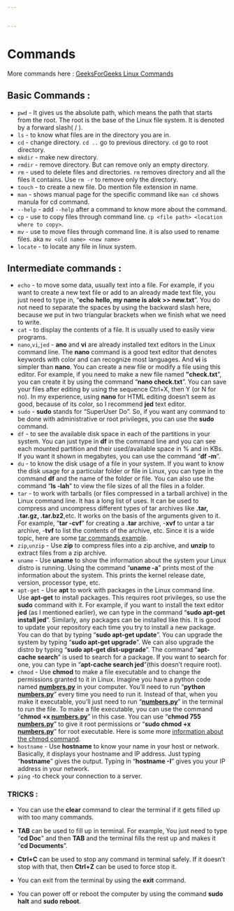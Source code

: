 ```yaml
---


---
```


<h1 id="commands">Commands</h1>
<p>More commands here : <a href="https://www.geeksforgeeks.org/linux-commands/">GeeksForGeeks Linux Commands</a></p>
<h2 id="basic-commands-">Basic Commands :</h2>
<ul>
<li><code>pwd</code> - It gives us the absolute path, which means the path that starts from the root. The root is the base of the Linux file system. It is denoted by a forward slash( / ).</li>
<li><code>ls</code> - to know what files are in the directory you are in.</li>
<li><code>cd</code> - change directory.  <code>cd ..</code> go to previous directory. <code>cd</code> go to root directory.</li>
<li><code>mkdir</code> - make new directory.</li>
<li><code>rmdir</code> - remove directory. But can remove only an empty directory.</li>
<li><code>rm</code> - used to delete files and directories. <code>rm</code> removes directory and all the files it contains. Use <code>rm -r</code> to remove only the directory.</li>
<li><code>touch</code> - to create a new file. Do mention file extension in name.</li>
<li><code>man</code> - shows manual page for the specific command like <code>man cd</code> shows manula for cd command.</li>
<li><code>--help</code> - add <code>--help</code> after a command to know more about the command.</li>
<li><code>cp</code> - use to copy files through command line. <code>cp &lt;file path&gt; &lt;location where to copy&gt;</code>.</li>
<li><code>mv</code> - use to move files through command line. it is also used to rename files. aka <code>mv &lt;old name&gt; &lt;new name&gt;</code></li>
<li><code>locate</code> - to locate any file in linux system.</li>
</ul>
<h2 id="intermediate-commands-">Intermediate commands :</h2>
<ul>
<li><code>echo</code> - to move some data, usually text into a file. For example, if you want to create a new text file or add to an already made text file, you just need to type in, “<strong>echo hello, my name is alok &gt;&gt; new.txt</strong>”. You do not need to separate the spaces by using the backward slash here, because we put in two triangular brackets when we finish what we need to write.</li>
<li><code>cat</code> - to display the contents of a file. It is usually used to easily view programs.</li>
<li><code>nano</code>,<code>vi</code>,<code>jed</code> - <strong>ano</strong> and <strong>vi</strong> are already installed text editors in the Linux command line. The <strong>nano</strong> command is a good text editor that denotes keywords with color and can recognize most languages. And <strong>vi</strong> is simpler than <strong>nano</strong>. You can create a new file or modify a file using this editor. For example, if you need to make a new file named <strong>"check.txt</strong>", you can create it by using the command “<strong>nano check.txt</strong>”. You can save your files after editing by using the sequence Ctrl+X, then Y (or N for no). In my experience, using <strong>nano</strong> for HTML editing doesn’t seem as good, because of its color, so I recommend <strong>jed</strong> text editor.</li>
<li><code>sudo</code> - <strong>sudo</strong> stands for “SuperUser Do”. So, if you want any command to be done with administrative or root privileges, you can use the <strong>sudo</strong> command.</li>
<li><code>df</code> - to see the available disk space in each of the partitions in your system. You can just type in <strong>df</strong> in the command line and you can see each mounted partition and their used/available space in % and in KBs. If you want it shown in megabytes, you can use the command “<strong>df -m</strong>”.</li>
<li><code>du</code> - to know the disk usage of a file in your system. If you want to know the disk usage for a particular folder or file in Linux, you can type in the command <strong>df</strong> and the name of the folder or file. You can also use the command “<strong>ls -lah</strong>” to view the file sizes of all the files in a folder.</li>
<li><code>tar</code> - to work with tarballs (or files compressed in a tarball archive) in the Linux command line. It has a long list of uses. It can be used to compress and uncompress different types of tar archives like <strong>.tar, .tar.gz, .tar.bz2</strong>,etc. It works on the basis of the arguments given to it. For example, “<strong>tar -cvf</strong>” for creating a <strong>.tar</strong> archive, -<strong>xvf</strong> to untar a tar archive, -<strong>tvf</strong> to list the contents of the archive, etc. Since it is a wide topic, here are some <a href="http://www.tecmint.com/18-tar-command-examples-in-linux/">tar commands example</a>.</li>
<li><code>zip</code>,<code>unzip</code> - Use <strong>zip</strong> to compress files into a zip archive, and <strong>unzip</strong> to extract files from a zip archive.</li>
<li><code>uname</code> - Use <strong>uname</strong> to show the information about the system your Linux distro is running. Using the command “<strong>uname -a</strong>” prints most of the information about the system. This prints the kernel release date, version, processor type, etc.</li>
<li><code>apt-get</code>  - Use <strong>apt</strong> to work with packages in the Linux command line. Use <strong>apt-get</strong> to install packages. This requires root privileges, so use the <strong>sudo</strong> command with it. For example, if you want to install the text editor <strong>jed</strong> (as I mentioned earlier), we can type in the command “<strong>sudo apt-get install jed</strong>”. Similarly, any packages can be installed like this. It is good to update your repository each time you try to install a new package. You can do that by typing “<strong>sudo apt-get update</strong>”. You can upgrade the system by typing “<strong>sudo apt-get upgrade</strong>”. We can also upgrade the distro by typing “<strong>sudo apt-get dist-upgrade</strong>”. The command “<strong>apt-cache search</strong>” is used to search for a package. If you want to search for one, you can type in “<strong>apt-cache search jed</strong>”(this doesn’t require root).</li>
<li><code>chmod</code> - Use <strong>chmod</strong> to make a file executable and to change the permissions granted to it in Linux. Imagine you have a python code named <strong><a href="http://numbers.py">numbers.py</a></strong> in your computer. You’ll need to run “<strong>python <a href="http://numbers.py">numbers.py</a></strong>” every time you need to run it. Instead of that, when you make it executable, you’ll just need to run “<strong><a href="http://numbers.py">numbers.py</a></strong>” in the terminal to run the file. To make a file executable, you can use the command “<strong>chmod +x <a href="http://numbers.py">numbers.py</a></strong>” in this case. You can use “<strong>chmod 755 <a href="http://numbers.py">numbers.py</a></strong>” to give it root permissions or “<strong>sudo chmod +x <a href="http://numbers.py">numbers.py</a></strong>” for root executable. Here is some more <a href="http://www.computerhope.com/unix/uchmod.htm">information about the chmod command</a>.</li>
<li><code>hostname</code> - Use <strong>hostname</strong> to know your name in your host or network. Basically, it displays your hostname and IP address. Just typing “<strong>hostname</strong>” gives the output. Typing in “<strong>hostname -I</strong>” gives you your IP address in your network.</li>
<li><code>ping</code>  -to check your connection to a server.</li>
</ul>
<h3 id="tricks-">TRICKS :</h3>
<ul>
<li>
<p>You can use the  <strong>clear</strong>  command to clear the terminal if it gets filled up with too many commands.</p>
</li>
<li>
<p><strong>TAB</strong>  can be used to fill up in terminal. For example, You just need to type “<strong>cd Doc</strong>” and then  <strong>TAB</strong>  and the terminal fills the rest up and makes it “<strong>cd Documents</strong>”.</p>
</li>
<li>
<p><strong>Ctrl+C</strong>  can be used to stop any command in terminal safely. If it doesn’t stop with that, then  <strong>Ctrl+Z</strong>  can be used to force stop it.</p>
</li>
<li>
<p>You can exit from the terminal by using the  <strong>exit</strong>  command.</p>
</li>
<li>
<p>You can power off or reboot the computer by using the command  <strong>sudo halt</strong>  and  <strong>sudo reboot</strong>.</p>
</li>
</ul>

